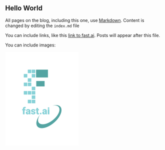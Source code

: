 ## Hello World

All pages on the blog, including this one, use [Markdown](https://guides.github.com/features/mastering-markdown/). 
Content is changed by editing the `index.md` file

You can include links, like this [link to fast.ai](https://www.fast.ai). Posts will appear after this file. 

You can include images:

![Image of fast.ai logo](images/logo.png)
